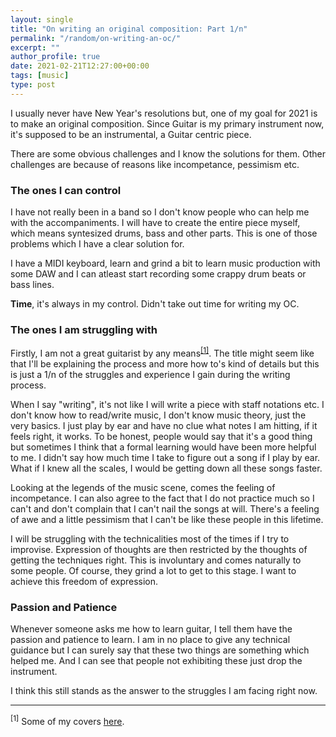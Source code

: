 ```yaml
---
layout: single
title: "On writing an original composition: Part 1/n"
permalink: "/random/on-writing-an-oc/"
excerpt: ""
author_profile: true
date: 2021-02-21T12:27:00+00:00
tags: [music]
type: post
---
```


I usually never have New Year's resolutions but, one of my goal for 2021 is to
make an original composition. Since Guitar is my primary instrument now, it's
supposed to be an instrumental, a Guitar centric piece.

There are some obvious challenges and I know the solutions for them. Other
challenges are because of reasons like incompetance, pessimism etc.

### The ones I can control

I have not really been in a band so I don't know people who can help me with
the accompaniments. I will have to create the entire piece myself, which means
syntesized drums, bass and other parts. This is one of those problems which I
have a clear solution for.

I have a MIDI keyboard, learn and grind a bit to learn music production with
some DAW and I can atleast start recording some crappy drum beats or bass
lines.

**Time**, it's always in my control. Didn't take out time for writing my OC.

### The ones I am struggling with

Firstly, I am not a great guitarist by any means<sup>[\[1\]][covers]</sup>. The
title might seem like that I'll be explaining the process and more how to's
kind of details but this is just a 1/n of the struggles and experience I gain
during the writing process.

When I say "writing", it's not like I will write a piece with staff notations
etc. I don't know how to read/write music, I don't know music theory, just the
very basics. I just play by ear and have no clue what notes I am hitting, if it
feels right, it works. To be honest, people would say that it's a good thing
but sometimes I think that a formal learning would have been more helpful to
me. I didn't say how much time I take to figure out a song if I play by ear.
What if I knew all the scales, I would be getting down all these songs faster.

Looking at the legends of the music scene, comes the feeling of incompetance. I
can also agree to the fact that I do not practice much so I can't and don't
complain that I can't nail the songs at will. There's a feeling of awe and a
little pessimism that I can't be like these people in this lifetime.

I will be struggling with the technicalities most of the times if I try to
improvise.  Expression of thoughts are then restricted by the thoughts of
getting the techniques right. This is involuntary and comes naturally to some
people. Of course, they grind a lot to get to this stage. I want to achieve
this freedom of expression.

### Passion and Patience

Whenever someone asks me how to learn guitar, I tell them have the passion and
patience to learn. I am in no place to give any technical guidance but I can
surely say that these two things are something which helped me. And I can see
that people not exhibiting these just drop the instrument.

I think this still stands as the answer to the struggles I am facing right now.

---

<sup><a name="covers">[1]</a></sup> Some of my covers [here][instagram].


[instagram]: https://www.instagram.com/vipul.py/
[covers]: #covers
